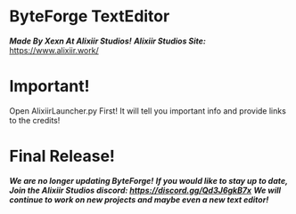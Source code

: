 # ByteForge TextEditor
***Made By Xexn At Alixiir Studios!***
***Alixiir Studios Site:*** https://www.alixiir.work/



# Important!
Open AlixiirLauncher.py First! It will tell you important info and provide links to the credits!



# Final Release!
***We are no longer updating ByteForge!***
***If you would like to stay up to date, Join the Alixiir Studios discord: https://discord.gg/Qd3J6gkB7x***
***We will continue to work on new projects and maybe even a new text editor!***


